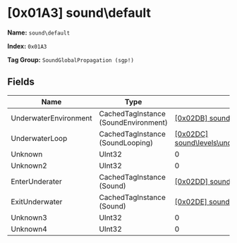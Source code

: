 # [0x01A3] sound\default

**Name:** ```sound\default```

**Index:** ```0x01A3```

**Tag Group:** ```SoundGlobalPropagation (sgp!)```

## Fields

Name	| Type	| Value
---	|---	|---	|
UnderwaterEnvironment	|CachedTagInstance (SoundEnvironment)	|[[0x02DB] sound\dsp_effects\reverbs\templates\underwater](../SoundEnvironment/02DB.md)
UnderwaterLoop	|CachedTagInstance (SoundLooping)	|[[0x02DC] sound\levels\underwater\deltatemple_underwater\deltatemple_underwater](../SoundLooping/02DC.md)
Unknown	|UInt32	|0
Unknown2	|UInt32	|0
EnterUnderater	|CachedTagInstance (Sound)	|[[0x02DD] sound\levels\underwater\enterwater](../Sound/02DD.md)
ExitUnderwater	|CachedTagInstance (Sound)	|[[0x02DE] sound\levels\underwater\exitwater](../Sound/02DE.md)
Unknown3	|UInt32	|0
Unknown4	|UInt32	|0


